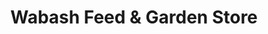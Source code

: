 ---
title: "Wabash Feed & Garden Store"
url: /houston/wabash-feed-und-garden-store/
shop: Landwirtschaftlich
---